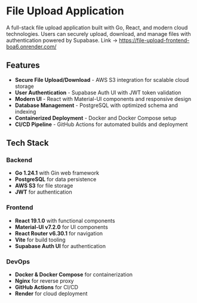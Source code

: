 # File Upload Application

A full-stack file upload application built with Go, React, and modern cloud technologies. Users can securely upload, download, and manage files with authentication powered by Supabase.
Link -> https://file-upload-frontend-boa6.onrender.com/

## Features

- **Secure File Upload/Download** - AWS S3 integration for scalable cloud storage
- **User Authentication** - Supabase Auth UI with JWT token validation
- **Modern UI** - React with Material-UI components and responsive design
- **Database Management** - PostgreSQL with optimized schema and indexing
- **Containerized Deployment** - Docker and Docker Compose setup
- **CI/CD Pipeline** - GitHub Actions for automated builds and deployment

## Tech Stack

### Backend
- **Go 1.24.1** with Gin web framework
- **PostgreSQL** for data persistence
- **AWS S3** for file storage
- **JWT** for authentication

### Frontend
- **React 19.1.0** with functional components
- **Material-UI v7.2.0** for UI components
- **React Router v6.30.1** for navigation
- **Vite** for build tooling
- **Supabase Auth UI** for authentication

### DevOps
- **Docker & Docker Compose** for containerization
- **Nginx** for reverse proxy
- **GitHub Actions** for CI/CD
- **Render** for cloud deployment
